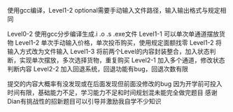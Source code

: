 使用gcc编译，Level1-2 optional需要手动输入文件路径，输入输出格式与规定相同

Level0-2 使用gcc分步编译生成.i .o .s .exe文件
Level1-1 可以单次单通道摆放货物
Level1-2 单次手动输入价格，单次投币购买，使用规定面额找零
Level1-2 将输入方式改为文件输入
Level1-3 将前两个Level的内容封装整合，加入状态判断，实现单次摆放，多次选择货物，重复购买
Level2-1 加入多个通道，修改状态判断内容
Level2-2 加入回退系统，回退功能有bug，回退次数有限

提交的内容大概率有没发现或在后面发现但前面没修改的bug
因为开学前可投入时间有限，基础能力不足，学习能力不足和时间规划混未能完全做完题目
感谢Dian有挑战性的招新题目可以引导并激励我自学不少知识
